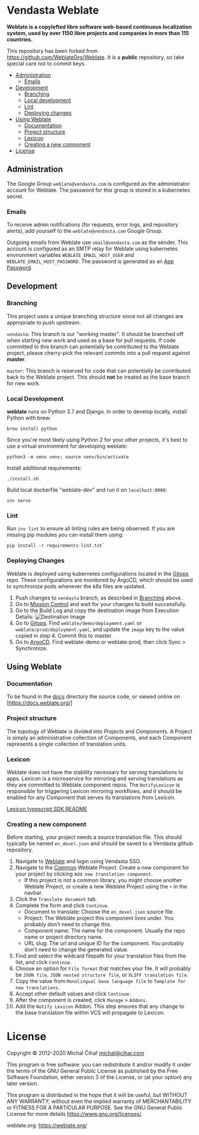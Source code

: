 # Vendasta Weblate

**Weblate is a copylefted libre software web-based continuous localization system,
used by over 1150 libre projects and companies in more than 115 countries.**

This repository has been forked from https://github.com/WeblateOrg/Weblate.
It is a **public** repository, so take special care not to commit keys.

- [Administration](#administration)
    - [Emails](#emails)
- [Development](#development)
    - [Branching](#branching)
    - [Local development](#local-development)
    - [Lint](#lint)
    - [Deploying changes](#deploying-changes)
- [Using Weblate](#using-weblate)
    - [Documentation](#documentation)
    - [Project structure](#project-structure)
    - [Lexicon](#lexicon)
    - [Creating a new component](#creating-a-new-component)
 - [License](#license)

## Administration

The Google Group `weblate@vendasta.com` is configured as the administrator account for Weblate. The password for this group is stored in a kubernetes secret.

### Emails

To receive admin notifications (for requests, error logs, and repository alerts), add yourself to the `weblate@vendasta.com` Google Group.

Outgoing emails from Weblate use `vmail@vendasta.com` as the sender. This account is configured as an SMTP relay for Weblate using kubernetes environment variables `WEBLATE_EMAIL_HOST_USER` and `WEBLATE_EMAIL_HOST_PASSWORD`. The password is generated as an [App Password](https://support.google.com/accounts/answer/185833?hl=en).

## Development

### Branching

This project uses a unique branching structure since not all changes
are appropriate to push upstream.

`vendasta`: This branch is our "working master". It should be branched
off when starting new work and used as a base for pull requests. If code
committed to this branch can potentially be contributed to the Weblate
project, please cherry-pick the relevant commits into a pull request
against **master**.

`master`: This branch is reserved for code that can potentially be
contributed back to the Weblate project. This should **not** be treated as
the base branch for new work.

### Local Development

**weblate** runs on Python 3.7 and Django. In order to develop locally,
install Python with brew:
 ```
 brew install python
 ```

Since you're most likely using Python 2 for your other projects, it's
best to use a virtual environment for developing weblate:
 ```
 python3 -m venv venv; source venv/bin/activate
 ```

Install additional requirements:
 ```
 ./install.sh
 ```

Build local dockerfile "weblate-dev" and run it on `localhost:8080`:
 ```
 inv serve
 ```

### Lint

Run `inv lint` to ensure all linting rules are being observed.
If you are missing pip modules you can install them using:
 ```
 pip install -r requirements-lint.txt`
 ```

### Deploying Changes

Weblate is deployed using kubernetes configurations located in the [Gitops](https://github.com/vendasta/gitops) repo. These configurations are monitored by ArgoCD, which should be used to synchronize pods whenever the k8s files are updated.
1. Push changes to `vendasta` branch, as described in [Branching](#branching) above.
2. Go to [Mission Control](https://mission-control-prod.vendasta-internal.com/applications/weblate) and wait for your changes to build successfully.
3. Go to the Build Log and copy the destination image from Execution Details: ![Destination Image](https://user-images.githubusercontent.com/12201403/129250174-083f6d5e-89e2-4dac-847a-d28a02487dd9.png)
4. Go to [Gitops](https://github.com/vendasta/gitops). Find `weblate/demo/deployment.yaml` or `weblate/prod/deployment.yaml`, and update the `image` key to the value copied in step 4. Commit this to master.
5. Go to [ArgoCD](https://argocd.vendasta-internal.com). Find weblate-demo or weblate-prod, then click Sync > Synchronize.

## Using Weblate

### Documentation

To be found in the [docs](./docs) directory the source code, or viewed online on [https://docs.weblate.org/]

### Project structure

The topology of Weblate is divided into *Projects* and *Components*. A Project is simply an administrative collection of Components, and each Component represents a single collection of translation units. 

### Lexicon

Weblate does not have the stability necessary for serving translations to apps. Lexicon is a microservice for mirroring and serving translations as they are committed to Weblate component repos.
The `NotifyLexicon` is responsible for triggering Lexicon mirroring workflows, and it should be enabled for any Component that serves its translations from Lexicon. 

[Lexicon typescript SDK README](https://github.com/vendasta/lexicon/tree/master/sdks/typescript/src/lexicon_sdk/src)

### Creating a new component

Before starting, your project needs a source translation file. This should typically be named `en_devel.json` and should be saved to a Vendasta github repository.

1. Navigate to [Weblate](https://weblate.vendasta-internal.com) and login using Vendasta SSO.
2. Navigate to the [Common](https://weblate.vendasta-internal.com/projects/common/) Weblate Project. Create a new component for your project by clicking `Add new translation component`.
    - If this project is not a common library, you might choose another Weblate Project, or create a new Weblate Project using the `+` in the navbar.
3. Click the `Translate document` tab.  
4. Complete the form and click `Continue`.
    - Document to translate: Choose the `en_devel.json` source file.
    - Project: The Weblate project this component lives under. You probably don't need to change this.
    - Component name: The name for the component. Usually the repo name or project directory name.
    - URL slug: The url and unique ID for the component. You probably don't need to change the generated value.
5. Find and select the wildcard filepath for your translation files from the list, and click `Continue`.
6. Choose an option for `File format` that matches your file. It will probably be `JSON file`, `JSON nested structure file`, or `XLIFF translation file`.
6. Copy the value from `Monolingual base language file` to `Template for new translations`.
7. Accept other default values and click `Continue`.
8. After the component is created, click `Manage` > `Addons`.
9. Add the `Notify Lexicon` Addon. This step ensures that any change to the base translation file within VCS will propagate to Lexicon.

# License

Copyright © 2012–2020 Michal Čihař michal@cihar.com

This program is free software: you can redistribute it and/or modify it under
the terms of the GNU General Public License as published by the Free Software
Foundation, either version 3 of the License, or (at your option) any later
version.

This program is distributed in the hope that it will be useful, but WITHOUT ANY
WARRANTY; without even the implied warranty of MERCHANTABILITY or FITNESS FOR A
PARTICULAR PURPOSE. See the GNU General Public License for more details
https://www.gnu.org/licenses/.

weblate.org: https://weblate.org/
